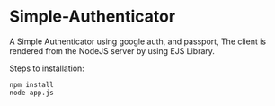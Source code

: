 # Simple-Authenticator
A Simple Authenticator using google auth, and passport, The client is rendered from the NodeJS server by using EJS Library.


Steps to installation:
```
npm install
node app.js
```
